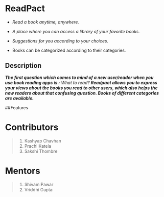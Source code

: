 # ReadPact
* *Read a book anytime, anywhere.*

* *A place where you can access a library of your favorite books.*

* *Suggestions for you according to your choices.*

* Books can be categorized according to their categories.

## Description

***The first question which comes to mind of a new user/reader when you use book reading apps is :***
*What to read?*
***Readpact allows you to express your views about the books you read to other users, which also helps the  new readers about that confusing question. Books of different categories are available.*** 

##Features

# Contributors
>1) Kashyap Chavhan
>2) Prachi Katela
>3) Sakshi Thombre

# Mentors
>1) Shivam Pawar
>2) Vriddhi Gupta

